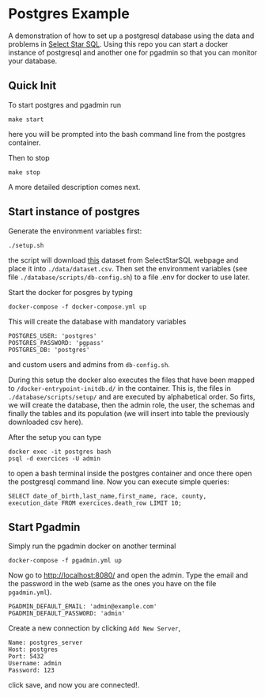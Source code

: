 # Postgres Example

A demonstration of how to set up a postgresql database using the data and problems in [Select Star SQL](https://selectstarsql.com/). Using this repo you can start a docker instance of postgresql and another one for pgadmin so that you can monitor your database. 

## Quick Init

To start postgres and pgadmin run

```make start```

here you will be prompted into the bash command line from the postgres container. 

Then to stop

```make stop```

A more detailed description comes next.

## Start instance of postgres

Generate the environment variables first:

```./setup.sh```

the script will download [this]('https://selectstarsql.com/data/tx_deathrow_full.csv') dataset from SelectStarSQL webpage and place it into ```./data/dataset.csv```. Then set the environment variables (see file ```./database/scripts/db-config.sh```) to a file .env for docker to use later.

Start the docker for posgres by typing

```docker-compose -f docker-compose.yml up```

This will create the database with mandatory variables

```
POSTGRES_USER: 'postgres'
POSTGRES_PASSWORD: 'pgpass'
POSTGRES_DB: 'postgres'
```

and custom users and admins from ```db-config.sh```.

During this setup the docker also executes the files that have been mapped to ```/docker-entrypoint-initdb.d/``` in the container. This is, the files in ```./database/scripts/setup/``` and are executed by alphabetical order. So firts, we will create the database, then the admin role, the user, the schemas and finally the tables and its population (we will insert into table the previously downloaded csv here).

After the setup you can type

```
docker exec -it postgres bash
psql -d exercices -U admin
```

to open a bash terminal inside the postgres container and once there open the postgresql command line. Now you can execute simple queries:

```
SELECT date_of_birth,last_name,first_name, race, county, execution_date FROM exercices.death_row LIMIT 10;
```



## Start Pgadmin

Simply run the pgadmin docker on another terminal 

```docker-compose -f pgadmin.yml up```

Now go to [http://localhost:8080/](http://localhost:8080/) and open the admin. Type the email and the password in the web (same as the ones you have on the file ```pgadmin.yml```).

```
PGADMIN_DEFAULT_EMAIL: 'admin@example.com'
PGADMIN_DEFAULT_PASSWORD: 'admin'
```

Create a new connection by clicking ```Add New Server```,

```
Name: postgres_server
Host: postgres
Port: 5432
Username: admin
Password: 123
``` 

click save, and now you are connected!.
